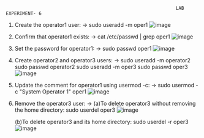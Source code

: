                                     			                  LAB  EXPERIMENT- 6

1. Create the operator1 user: -> sudo useradd -m oper1
   ![image](https://github.com/user-attachments/assets/b7f076b4-3ad5-4e17-9a46-23ec6ce19fa1)

2. Confirm that operator1 exists: -> cat /etc/passwd | grep oper1
   ![image](https://github.com/user-attachments/assets/9d7c81fd-3048-4c77-ae8a-f7252b0c2212)

3. Set the password for operator1: -> sudo passwd oper1
   ![image](https://github.com/user-attachments/assets/99b14cc3-e2cc-49f6-a5c9-687fcffb06d7)

4. Create operator2 and operator3 users: -> sudo useradd -m operator2 sudo passwd operator2 sudo useradd -m oper3 sudo passwd oper3
   ![image](https://github.com/user-attachments/assets/f4863c80-c6a8-4c07-a688-ec3532f8b8c5)

5. Update the comment for operator1 using usermod -c: -> sudo usermod -c "System Operator 1" oper1
   ![image](https://github.com/user-attachments/assets/6ebb019e-22f4-4178-8f6f-6e2e1d39f55f)

6. Remove the operator3 user: -> (a)To delete operator3 without removing the home directory: sudo userdel oper3
   ![image](https://github.com/user-attachments/assets/f699e224-6b07-4a44-b629-fb8cac98bfae)

   (b)To delete operator3 and its home directory: sudo userdel -r oper3
   ![image](https://github.com/user-attachments/assets/50e00097-d3e0-432c-b63e-12283ad1f8e5)



